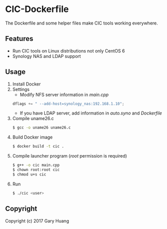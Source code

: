 # CIC-Dockerfile

The Dockerfile and some helper files make CIC tools working everywhere.

## Features
* Run CIC tools on Linux distributions not only CentOS 6
* Synology NAS and LDAP support

## Usage

1. Install Docker
2. Settings
    * Modify NFS server information in *main.cpp*
    ```c
    dflags += " --add-host=synology_nas:192.168.1.10";
    ```
    * If you have LDAP server, add information in *auto.syno* and *Dockerfile*
3. Compile uname26.c
    ```sh
    $ gcc -o uname26 uname26.c
    ```
4. Build Docker image
    ```sh
    $ docker build -t cic .
    ```
5. Compile launcher program (*root* permission is required)
    ```sh
    $ g++ -o cic main.cpp
    $ chown root:root cic
    $ chmod u+s cic
    ```
6. Run
    ```sh
    $ ./cic <user>
    ```

## Copyright
Copyright (c) 2017 Gary Huang
